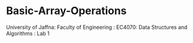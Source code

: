 # Basic-Array-Operations
University of Jaffna: Faculty of Engineering : EC4070: Data Structures and Algorithms : Lab 1

